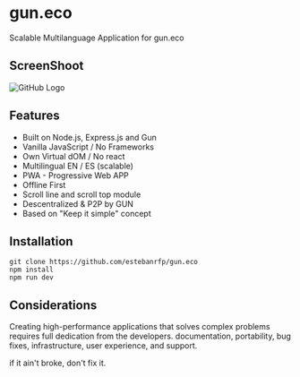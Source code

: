 # gun.eco
Scalable Multilanguage Application for gun.eco

## ScreenShoot

![GitHub Logo](docs/screenshot.png)

## Features
* Built on Node.js, Express.js and Gun
* Vanilla JavaScript / No Frameworks
* Own Virtual dOM / No react
* Multilingual EN / ES (scalable)
* PWA - Progressive Web APP
* Offline First
* Scroll line and scroll top module
* Descentralized & P2P by GUN
* Based on "Keep it simple" concept

## Installation
```
git clone https://github.com/estebanrfp/gun.eco
npm install
npm run dev
```

## Considerations

Creating high-performance applications that solves complex problems requires full dedication from the developers. documentation, portability, bug fixes, infrastructure, user experience, and support.

if it ain't broke, don't fix it.
